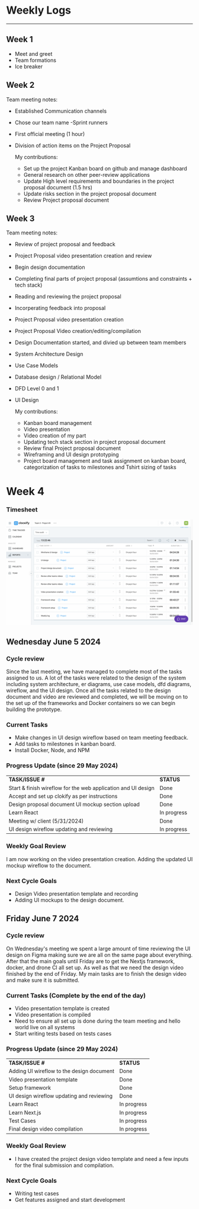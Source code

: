  # Weekly Logs 
------------------------------------
## Week 1 
* Meet and greet 
* Team formations
* Ice breaker
## Week 2
  Team meeting notes:
* Established Communication channels
* Chose our team name -Sprint runners
* First official meeting (1 hour)
* Division of action items on the Project Proposal
      
  My contributions:  
     
     - Set up the project Kanban board on github and manage dashboard
     - General research on other peer-review applications
     - Update High level requirements and boundaries in the project proposal document (1.5 hrs)
     - Update risks section in the project proposal document
     - Review Project proposal document
    
 ## Week 3
   Team meeting notes:
  * Review of project proposal and feedback
  * Project Proposal video presentation creation and review
  * Begin design documentation
  * Completing final parts of project proposal (assumtions and constraints + tech stack)
  * Reading and reviewing the project proposal
  * Incorperating feedback into proposal
  * Project Proposal video presentation creation
  * Project Proposal Video creation/editing/compilation
  * Design Documentation started, and divied up between team members
  * System Architecture Design
  * Use Case Models
  * Database design / Relational Model
  * DFD Level 0 and 1
  * UI Design

    My contributions:  
     
     - Kanban board management
     - Video presentation 
     - Video creation of my part
     - Updating tech stack section in project proposal document 
     - Review final Project proposal document 
     - Wireframing and UI design prototyping
     - Project board management and task assignment on kanban board, categorization of tasks to milestones and Tshirt sizing of tasks
   
# Week 4  
### Timesheet
![clockify](week4ss.png)
## Wednesday June 5 2024
### Cycle review
Since the last meeting, we have managed to complete most of the tasks assigned to us. A lot of the tasks were related to the design of the system including system architecture, er diagrams, use case models, dfd diagrams, wireflow, and the UI design. Once all the tasks related to the design document and video are reviewed and completed, we will be moving on to the set up of the frameworks and Docker containers so we can begin building the prototype.


### Current Tasks 
  * Make changes in UI design wireflow based on team meeting feedback.
  * Add tasks to milestones in kanban board.
  * Install Docker, Node, and NPM
    
    


### Progress Update (since 29 May 2024)
<table>
    <tr>
        <td><strong>TASK/ISSUE #</strong>
        </td>
        <td><strong>STATUS</strong>
        </td>
    </tr>
    <tr>
        <!-- Task/Issue # -->
        <td>Start & finish wireflow for the web application and UI design
        </td>
        <!-- Status -->
        <td> Done
        </td>
    </tr>
    <tr>
        <!-- Task/Issue # -->
        <td> Accept and set up clokify as per instructions 
        </td>
        <!-- Status -->
        <td> Done
        </td>
    </tr>
    <tr>
        <!-- Task/Issue # -->
        <td> Design proposal document UI mockup section upload
        </td>
        <!-- Status -->
        <td> Done
        </td>
    </tr>
        <tr>
        <!-- Task/Issue # -->
        <td> Learn React
        </td>
        <!-- Status -->
        <td> In progress
        </td>
    </tr>
    <tr>
        <!-- Task/Issue # -->
        <td> Meeting w/ client (5/31/2024)
        </td>
        <!-- Status -->
        <td> Done
        </td>
    </tr>
          <tr>
        <!-- Task/Issue # -->
        <td>  UI design wireflow updating and reviewing</td>
        <!-- Status -->
        <td> In progress
        </td>
    </tr>
    
</table>

### Weekly Goal Review
 I am now working on the video presentation creation. Adding the updated UI mockup wireflow to the document. 

### Next Cycle Goals
  * Design Video presentation template and recording
  * Adding UI mockups to the design document.




## Friday June 7 2024

### Cycle review
On Wednesday's meeting we spent a large amount of time reviewing the UI design on Figma making sure we are all on the same page about everything. After that the main goals until Friday are to get the Nextjs framework, docker, and drone CI all set up. As well as that we need the design video finished by the end of Friday. My main tasks are to finish the design video and make sure it is submitted.


### Current Tasks (Complete by the end of the day)
  * Video presentation template is created
  * Video presentation is compiled
  * Need to ensure all set up is done during the team meeting and hello world live on all systems
  * Start writing tests based on tests cases


### Progress Update (since 29 May 2024)
<table>
    <tr>
        <td><strong>TASK/ISSUE #</strong></td>
        <td><strong>STATUS</strong></td>
    </tr>
    <!-- Done tasks -->
    <tr>
        <td>Adding UI wireflow to the design document</td>
        <td>Done</td>
    </tr>
    <tr>
        <td>Video presentation template</td>
        <td>Done</td>
    </tr>
    <tr>
        <td>Setup framework</td>
        <td>Done</td>
    </tr>
    <tr>
        <td>UI design wireflow updating and reviewing</td>
        <td>Done</td>
    </tr>
    <!-- In progress tasks -->
    <tr>
        <td>Learn React</td>
        <td>In progress</td>
    </tr>
    <tr>
        <td>Learn Next.js</td>
        <td>In progress</td>
    </tr>
    <tr>
        <td>Test Cases</td>
        <td>In progress</td>
    </tr>
    <tr>
        <td>Final design video compilation</td>
        <td>In progress</td>
    </tr>
</table>



### Weekly Goal Review
  * I have created the project design video template and need a few inputs for the final submission and compilation.

### Next Cycle Goals
* Writing test cases
* Get features assigned and start development

   
